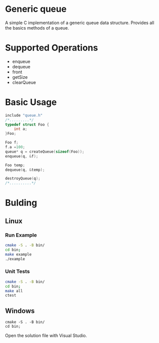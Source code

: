 # Generic queue

A simple C implementation of a generic queue data structure.
Provides all the basics methods of a queue.

# Supported Operations

* enqueue
* dequeue
* front
* getSize
* clearQueue


# Basic Usage

```C
include "queue.h"
/*.........*/
typedef struct Foo {
	int a;
}Foo;

Foo f;
f.a =100;
queue* q = createQueue(sizeof(Foo));
enqueue(q, &f);

Foo temp;
dequeue(q, &temp);

destroyQueue(q);
/*..........*/

```

# Bulding
## Linux
### Run Example

```bash
cmake -S . -B bin/
cd bin;
make example
./example
```

### Unit Tests

```bash
cmake -S . -B bin/
cd bin;
make all
ctest
```

## Windows
```
cmake -S . -B bin/
cd bin;
```
Open the solution file with Visual Studio.